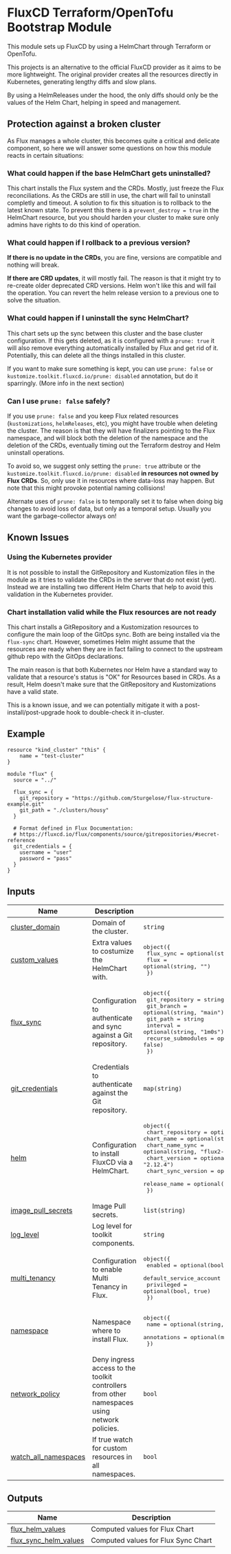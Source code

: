 # FluxCD Terraform/OpenTofu Bootstrap Module

This module sets up FluxCD by using a HelmChart through Terraform or OpenTofu.

This projects is an alternative to the official FluxCD provider as it aims to be more lightweight.
The original provider creates all the resources directly in Kubernetes, generating lengthy diffs and slow plans.

By using a HelmReleases under the hood, the only diffs should only be the values of the Helm Chart, helping in speed and management.

## Protection against a broken cluster

As Flux manages a whole cluster, this becomes quite a critical and delicate component, so here we will answer some questions on how this module reacts in certain situations:

### What could happen if the base HelmChart gets uninstalled?

This chart installs the Flux system and the CRDs.
Mostly, just freeze the Flux reconciliations. As the CRDs are still in use, the chart will fail to uninstall completly and timeout.
A solution to fix this situation is to rollback to the latest known state. To prevent this there is a `prevent_destroy = true` in the HelmChart resource, but you should harden your cluster to make sure only admins have rights to do this kind of operation.

### What could happen if I rollback to a previous version?

**If there is no update in the CRDs**, you are fine, versions are compatible and nothing will break.

**If there are CRD updates**, it will mostly fail. The reason is that it might try to re-create older deprecated CRD versions. Helm won't like this and will fail the operation. You can revert the helm release version to a previous one to solve the situation.

### What could happen if I uninstall the sync HelmChart?

This chart sets up the sync between this cluster and the base cluster configuration.
If this gets deleted, as it is configured with a `prune: true` it will also remove everything automatically installed by Flux and get rid of it. Potentially, this can delete all the things installed in this cluster.

If you want to make sure something is kept, you can use `prune: false` or `kustomize.toolkit.fluxcd.io/prune: disabled` annotation, but do it sparringly. (More info in the next section)

### Can I use `prune: false` safely?

If you use `prune: false` and you keep Flux related resources (`kustomizations`, `helmReleases`, etc), you might have trouble when deleting the cluster. The reason is that they will have finalizers pointing to the Flux namespace, and will block both the deletion of the namespace and the deletion of the CRDs, eventually timing out the Terraform destroy and Helm uninstall operations.

To avoid so, we suggest only setting the `prune: true` attribute or the `kustomize.toolkit.fluxcd.io/prune: disabled` **in resources not owned by Flux CRDs**. So, only use it in resources where data-loss may happen. But note that this might provoke potential naming collisions!

Alternate uses of `prune: false` is to temporally set it to false when doing big changes to avoid loss of data, but only as a temporal setup. Usually you want the garbage-collector always on!

## Known Issues

### Using the Kubernetes provider

It is not possible to install the GitRepository and Kustomization files in the module as it tries to validate the CRDs in the server that do not exist (yet). Instead we are installing two different Helm Charts that help to avoid this validation in the Kubernetes provider.

### Chart installation valid while the Flux resources are not ready

This chart installs a GitRepository and a Kustomization resources to configure the main loop of the GitOps sync. Both are being installed via the `flux-sync` chart.
However, sometimes Helm might assume that the resources are ready when they are in fact failing to connect to the upstream github repo with the GitOps declarations.

The main reason is that both Kubernetes nor Helm have a standard way to validate that a resource's status is "OK" for Resources based in CRDs.
As a result, Helm doesn't make sure that the GitRepository and Kustomizations have a valid state.

This is a known issue, and we can potentially mitigate it with a post-install/post-upgrade hook to double-check it in-cluster.

<!-- BEGIN_TF_DOCS -->


## Example

```hcl
resource "kind_cluster" "this" {
    name = "test-cluster"
}

module "flux" {
  source = "../"

  flux_sync = {
    git_repository = "https://github.com/Sturgelose/flux-structure-example.git"
    git_path = "./clusters/housy"
  }

  # Format defined in Flux Documentation: 
  # https://fluxcd.io/flux/components/source/gitrepositories/#secret-reference
  git_credentials = {
    username = "user"
    password = "pass"
  }
}
```

## Inputs

| Name | Description | Type | Default | Required |
|------|-------------|------|---------|:--------:|
| <a name="input_cluster_domain"></a> [cluster\_domain](#input\_cluster\_domain) | Domain of the cluster. | `string` | `"cluster.local"` | no |
| <a name="input_custom_values"></a> [custom\_values](#input\_custom\_values) | Extra values to costumize the HelmChart with. | <pre>object({<br>    flux_sync = optional(string, "")<br>    flux      = optional(string, "")<br>  })</pre> | `{}` | no |
| <a name="input_flux_sync"></a> [flux\_sync](#input\_flux\_sync) | Configuration to authenticate and sync against a Git repository. | <pre>object({<br>    git_repository     = string<br>    git_branch         = optional(string, "main")<br>    git_path           = string<br>    interval           = optional(string, "1m0s")<br>    recurse_submodules = optional(bool, false)<br>  })</pre> | n/a | yes |
| <a name="input_git_credentials"></a> [git\_credentials](#input\_git\_credentials) | Credentials to authenticate against the Git repository. | `map(string)` | n/a | yes |
| <a name="input_helm"></a> [helm](#input\_helm) | Configuration to install FluxCD via a HelmChart. | <pre>object({<br>    chart_repository   = optional(string, "https://fluxcd-community.github.io/helm-charts")<br>    chart_name         = optional(string, "flux2")<br>    chart_name_sync    = optional(string, "flux2-sync")<br>    chart_version      = optional(string, "2.12.4")<br>    chart_sync_version = optional(string, "1.8.2")<br>    release_name       = optional(string, "flux-system")<br>  })</pre> | `{}` | no |
| <a name="input_image_pull_secrets"></a> [image\_pull\_secrets](#input\_image\_pull\_secrets) | Image Pull secrets. | `list(string)` | `[]` | no |
| <a name="input_log_level"></a> [log\_level](#input\_log\_level) | Log level for toolkit components. | `string` | `"info"` | no |
| <a name="input_multi_tenancy"></a> [multi\_tenancy](#input\_multi\_tenancy) | Configuration to enable Multi Tenancy in Flux. | <pre>object({<br>    enabled                 = optional(bool, false)<br>    default_service_account = optional(string, "default")<br>    privileged              = optional(bool, true)<br>  })</pre> | `{}` | no |
| <a name="input_namespace"></a> [namespace](#input\_namespace) | Namespace where to install Flux. | <pre>object({<br>    name        = optional(string, "flux-system")<br>    annotations = optional(map(string), {})<br>  })</pre> | `{}` | no |
| <a name="input_network_policy"></a> [network\_policy](#input\_network\_policy) | Deny ingress access to the toolkit controllers from other namespaces using network policies. | `bool` | `true` | no |
| <a name="input_watch_all_namespaces"></a> [watch\_all\_namespaces](#input\_watch\_all\_namespaces) | If true watch for custom resources in all namespaces. | `bool` | `true` | no |

## Outputs

| Name | Description |
|------|-------------|
| <a name="output_flux_helm_values"></a> [flux\_helm\_values](#output\_flux\_helm\_values) | Computed values for Flux Chart |
| <a name="output_flux_sync_helm_values"></a> [flux\_sync\_helm\_values](#output\_flux\_sync\_helm\_values) | Computed values for Flux Sync Chart |  
<!-- END_TF_DOCS -->